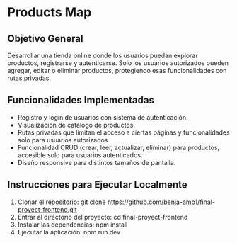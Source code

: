 # Products Map
## Objetivo General
Desarrollar una tienda online donde los usuarios puedan explorar productos, registrarse y
autenticarse. Solo los usuarios autorizados pueden agregar, editar o eliminar productos,
protegiendo esas funcionalidades con rutas privadas.
## Funcionalidades Implementadas
- Registro y login de usuarios con sistema de autenticación.
- Visualización de catálogo de productos.
- Rutas privadas que limitan el acceso a ciertas páginas y funcionalidades solo para usuarios
autorizados.
- Funcionalidad CRUD (crear, leer, actualizar, eliminar) para productos, accesible solo para
usuarios autenticados.
- Diseño responsive para distintos tamaños de pantalla.
## Instrucciones para Ejecutar Localmente
1. Clonar el repositorio:
git clone https://github.com/benja-amb1/final-proyect-frontend.git
2. Entrar al directorio del proyecto:
cd final-proyect-frontend
3. Instalar las dependencias:
npm install
4. Ejecutar la aplicación:
npm run dev